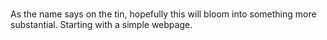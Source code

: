 # 
As the name says on the tin, hopefully this will bloom into something more substantial. 
Starting with a simple webpage.
